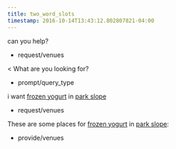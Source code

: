 ```yaml
---
title: two_word_slots
timestamp: 2016-10-14T13:43:12.802807821-04:00
---
```


can you help?
* request/venues

< What are you looking for?
* prompt/query_type

i want [frozen yogurt](type) in [park slope](place)
* request/venues

These are some places for [frozen yogurt](type) in [park slope](place):
* provide/venues
